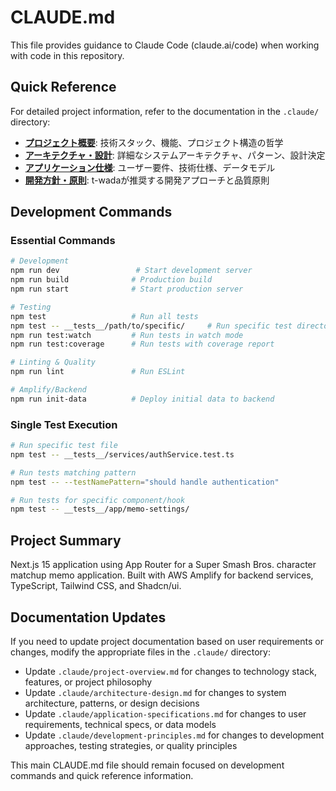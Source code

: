 # CLAUDE.md

This file provides guidance to Claude Code (claude.ai/code) when working with code in this repository.

## Quick Reference

For detailed project information, refer to the documentation in the `.claude/` directory:

- **[プロジェクト概要](.claude/project-overview.md)**: 技術スタック、機能、プロジェクト構造の哲学
- **[アーキテクチャ・設計](.claude/architecture-design.md)**: 詳細なシステムアーキテクチャ、パターン、設計決定
- **[アプリケーション仕様](.claude/application-specifications.md)**: ユーザー要件、技術仕様、データモデル
- **[開発方針・原則](.claude/development-principles.md)**: t-wadaが推奨する開発アプローチと品質原則

## Development Commands

### Essential Commands
```bash
# Development
npm run dev                 # Start development server
npm run build              # Production build
npm run start              # Start production server

# Testing
npm test                   # Run all tests
npm test -- __tests__/path/to/specific/     # Run specific test directory
npm run test:watch         # Run tests in watch mode
npm run test:coverage      # Run tests with coverage report

# Linting & Quality
npm run lint               # Run ESLint

# Amplify/Backend
npm run init-data          # Deploy initial data to backend
```

### Single Test Execution
```bash
# Run specific test file
npm test -- __tests__/services/authService.test.ts

# Run tests matching pattern
npm test -- --testNamePattern="should handle authentication"

# Run tests for specific component/hook
npm test -- __tests__/app/memo-settings/
```

## Project Summary

Next.js 15 application using App Router for a Super Smash Bros. character matchup memo application. Built with AWS Amplify for backend services, TypeScript, Tailwind CSS, and Shadcn/ui.

## Documentation Updates

If you need to update project documentation based on user requirements or changes, modify the appropriate files in the `.claude/` directory:

- Update `.claude/project-overview.md` for changes to technology stack, features, or project philosophy
- Update `.claude/architecture-design.md` for changes to system architecture, patterns, or design decisions  
- Update `.claude/application-specifications.md` for changes to user requirements, technical specs, or data models
- Update `.claude/development-principles.md` for changes to development approaches, testing strategies, or quality principles

This main CLAUDE.md file should remain focused on development commands and quick reference information.